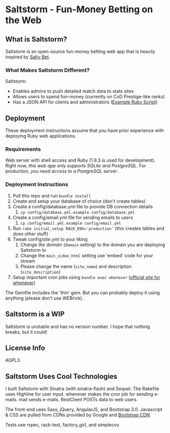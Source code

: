 # Saltstorm - Fun-Money Betting on the Web

## What is Saltstorm?
Saltstorm is an open-source fun-money betting web app that is heavily inspired by [Salty Bet](http://www.saltybet.com). 
 
### What Makes Saltstorm Different?
Saltstorm:
* Enables admins to push detailed match data to stats sites
* Allows users to spend fun-money (currently on CoD Prestige-like ranks)
* Has a JSON API for clients and administrators ([Example Ruby Script](https://gist.github.com/dustinleavins/6815346))

## Deployment
These deployment instructions assume that you have prior experience with deploying Ruby web applications.

### Requirements
Web server with shell access and Ruby (1.9.3 is used for development). Right now, *this web app only supports SQLite and PostgreSQL*. For production, *you need access to a PostgreSQL server*.

### Deployment Instructions
1. Pull this repo and  run `bundle install`
2. Create and setup your database of choice (don't create tables)
3. Create a config/database.yml file to provide DB connection details
    1. `cp config/database.yml.example config/database.yml`
4. Create a config/email.yml file for sending emails to users
    1. `cp config/email.yml.example config/email.yml`
5. Run `rake initial_setup RACK_ENV='production'` (this creates tables and does other stuff)
6. Tweak config/site.yml to your liking
    1. *Change the domain* (`domain` setting) to the domain you are deploying Saltstorm to
    2. Change the `main_video_html` setting use 'embed' code for your stream
    3. Please change the name (`site_name`) and description (`site_description`)
7. Setup important cron jobs using `bundle exec whenever` ([official site for whenever](https://github.com/javan/whenever))

The Gemfile includes the 'thin' gem. But you can probably deploy it using anything (please don't use WEBrick).

## Saltstorm is a WIP
Saltstorm is unstable and has no version number. I hope that nothing breaks, but it could!

## License Info
AGPL3.

## Saltstorm Uses Cool Technologies
I built Saltstorm with Sinatra (with sinatra-flash) and Sequel. The Rakefile uses Highline for user input. whenever makes the cron job for sending e-mails. mail sends e-mails. RestClient POSTs data to web users. 

The front-end uses Sass, jQuery, AngularJS, and  Bootstrap 3.0. Javascript & CSS are pulled from CDNs provided by Google and [Bootstrap CDN](http://bootstrapcdn.com).

Tests use rspec, rack-test, factory\_girl, and simplecov.

